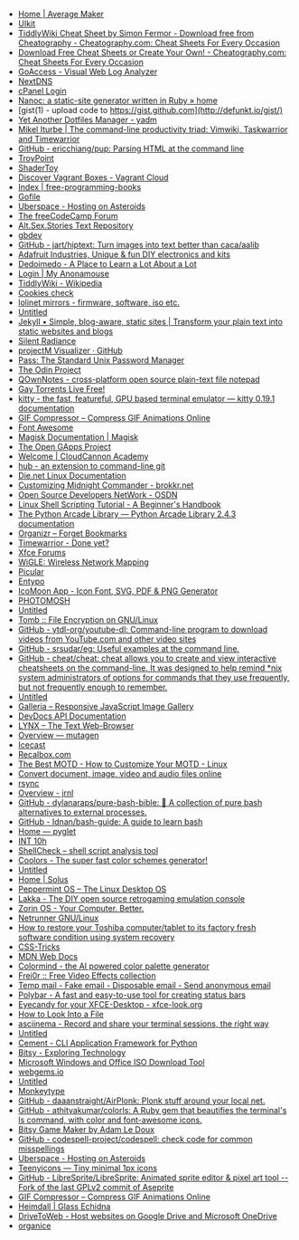 - [Home | Average Maker](https://averagemaker.com/) <!-- TAGS: diy,make,micro computing,circuit boards,hackable,micro processors -->
- [UIkit](https://getuikit.com/) <!-- TAGS: design,development,web ui,site frontend,web development -->
- [TiddlyWiki Cheat Sheet by Simon Fermor - Download free from Cheatography - Cheatography.com: Cheat Sheets For Every Occasion](https://cheatography.com/simon-fermor/cheat-sheets/tiddlywiki/) <!-- TAGS: tiddlywiki,cheatsheets,personal,wiki -->
- [Download Free Cheat Sheets or Create Your Own! - Cheatography.com: Cheat Sheets For Every Occasion](https://cheatography.com/) <!-- TAGS: cheatsheets,cli,coding intro,development,linux,programming,site backend,site frontend -->
- [GoAccess - Visual Web Log Analyzer](https://goaccess.io/) <!-- TAGS: log analyzer,server admin,web log -->
- [NextDNS](https://my.nextdns.io) <!-- TAGS: dns,personal,privacy centered -->
- [cPanel Login](https://premium136.web-hosting.com:2083) <!-- TAGS: cpanel,namecheap,personal,rootofpi -->
- [Nanoc: a static-site generator written in Ruby » home](https://nanoc.ws/) <!-- TAGS: site backend,static site generator,cli,development,rootofpi,ruby,web development,blogging -->
- [gist(1) - upload code to https://gist.github.com](http://defunkt.io/gist/) <!-- TAGS: cli,gist,github,ruby -->
- [Yet Another Dotfiles Manager - yadm](https://yadm.io) <!-- TAGS: cli,dot files,linux -->
- [Mikel Iturbe | The command-line productivity triad: Vimwiki, Taskwarrior and Timewarrior](https://iturbe.info/2017/10/the-command-line-productivity-triad-vimwiki-taskwarrior-timewarrior/) <!-- TAGS: cli,taskwarrior,timewarrior,wiki,blog post -->
- [GitHub - ericchiang/pup: Parsing HTML at the command line](https://github.com/EricChiang/pup) <!-- TAGS: cli,http parser -->
- [TroyPoint](https://troypoint.com/) <!-- TAGS: kodi,android tv,torrent -->
- [ShaderToy](https://www.shadertoy.com/) <!-- TAGS: shadertoy,shader -->
- [Discover Vagrant Boxes - Vagrant Cloud](https://app.vagrantup.com/boxes/search) <!-- TAGS: cloud,development environment,development -->
- [Index | free-programming-books](https://ebookfoundation.github.io/free-programming-books/free-programming-books.html) <!-- TAGS: ebooks,free learning,programming -->
- [Gofile](https://gofile.io) <!-- TAGS: file hosting,privacy centered,web app -->
- [Uberspace - Hosting on Asteroids](https://uberspace.de/en/product/#) <!-- TAGS: web hosting -->
- [The freeCodeCamp Forum](https://forum.freecodecamp.org/top/daily) <!-- TAGS: coding intro,forum -->
- [Alt.Sex.Stories Text Repository](https://www.asstr.org/) <!-- TAGS: lit erotica,porn,sex -->
- [gbdev](https://gbdev.io/) <!-- TAGS: development community,gameboy development,games,homebrew,development -->
- [GitHub - jart/hiptext: Turn images into text better than caca/aalib](https://github.com/jart/hiptext) <!-- TAGS: cli,command line toy,image manipulation,image to ascii -->
- [Adafruit Industries, Unique & fun DIY electronics and kits](https://www.adafruit.com/) <!-- TAGS: arduino,circuit boards,hackable,micro processors,diy -->
- [Dedoimedo - A Place to Learn a Lot About a Lot](https://www.dedoimedo.com) <!-- TAGS: blog,linux,software reviews -->
- [Login | My Anonamouse](https://www.myanonamouse.net/) <!-- TAGS: ebooks,epub,mobi,private tracker,torrent -->
- [TiddlyWiki - Wikipedia](https://en.m.wikipedia.org/wiki/TiddlyWiki) <!-- TAGS: tiddlywiki -->
- [Cookies check](https://edition.pagesuite-professional.co.uk/html5/reader/production/default.aspx?pubname=&edid=06c3d769-1bb8-4812-85af-583769eba825) <!-- TAGS: fetish,gear,recon annual,sex -->
- [lolinet mirrors - firmware, software, iso etc.](https://mirrors.lolinet.com) <!-- TAGS: android,firmware,motorola -->
- [Untitled](https://www.pexels.com/) <!-- TAGS: development,stock images -->
- [Jekyll • Simple, blog-aware, static sites | Transform your plain text into static websites and blogs](https://jekyllrb.com/) <!-- TAGS: ruby,static site generator,web development,blogging,site frontend,site backend -->
- [Silent Radiance](https://silentradiance.com/) <!-- TAGS: music,shared music space,silent disco -->
- [projectM Visualizer · GitHub](https://github.com/projectM-visualizer) <!-- TAGS: music,music visualization -->
- [Pass: The Standard Unix Password Manager](https://www.passwordstore.org/) <!-- TAGS: cli,password -->
- [The Odin Project](https://www.theodinproject.com/) <!-- TAGS: coding intro,design,development,development community,free learning,forum,programming,ruby,site backend,site frontend,web development,javascript,ruby on rails,html,css -->
- [QOwnNotes - cross-platform open source plain-text file notepad](https://www.qownnotes.org/) <!-- TAGS: notepad,open source,privacy centered,todo -->
- [Gay Torrents Live Free!](https://www.gay-torrents.net/torrentslist.php) <!-- TAGS: porn,torrent -->
- [kitty - the fast, featureful, GPU based terminal emulator — kitty 0.19.1 documentation](https://sw.kovidgoyal.net/kitty/index.html) <!-- TAGS: cli,linux,terminal -->
- [GIF Compressor – Compress GIF Animations Online](https://gifcompressor.com/) <!-- TAGS: gif,image manipulation,web app -->
- [Font Awesome](https://fontawesome.com/) <!-- TAGS: design,development,font,web frontend -->
- [Magisk Documentation | Magisk](https://topjohnwu.github.io/Magisk/) <!-- TAGS: android,custom recovery,magisk,phone unlocking -->
- [The Open GApps Project](https://opengapps.org/) <!-- TAGS: android,custom rom,open source -->
- [Welcome | CloudCannon Academy](https://learn.cloudcannon.com) <!-- TAGS: frontmatter,jekyll,site backend,site frontend,static site generator,tutorial,documentation,blogging,howto,web hosting -->
- [hub - an extension to command-line git](https://hub.github.com) <!-- TAGS: cli,development,github -->
- [Die.net Linux Documentation](https://linux.die.net) <!-- TAGS: bash scripting,cli,howto,linux,programming,tutorial,bash -->
- [Customizing Midnight Commander - brokkr.net](https://brokkr.net/2020/06/30/customizing-midnight-commander/) <!-- TAGS: blog post,cli,howto,linux,midnight commander,tutorial -->
- [Open Source Developers NetWork - OSDN](https://osdn.net) <!-- TAGS: development,development network,open source,programs -->
- [Linux Shell Scripting Tutorial - A Beginner's Handbook](https://bash.cyberciti.biz/guide/Main_Page) <!-- TAGS: bash scripting,cli,howto,linux,tutorial,programming,bash -->
- [The Python Arcade Library — Python Arcade Library 2.4.3 documentation](https://arcade.academy/index.html) <!-- TAGS: animation,game development,programming,python -->
- [Organizr – Forget Bookmarks](https://organizr.app/) <!-- TAGS: control center,landing page,linux -->
- [Timewarrior - Done yet?](https://timewarrior.net/) <!-- TAGS: cli,linux,timewarrior -->
- [Xfce Forums](https://forum.xfce.org/) <!-- TAGS: forum,linux,xfce -->
- [WiGLE: Wireless Network Mapping](https://wigle.net/) <!-- TAGS: cool project,wardriving,wifi mapping -->
- [Picular](https://picular.co/) <!-- TAGS: color generator,design,web app -->
- [Entypo](http://www.entypo.com) <!-- TAGS: design,font,glyphs -->
- [IcoMoon App - Icon Font, SVG, PDF & PNG Generator](https://icomoon.io/app/#/select) <!-- TAGS: glyph font,icon font,icons,web app -->
- [PHOTOMOSH](https://photomosh.com) <!-- TAGS: glitching,photo manipulation,web app -->
- [Untitled](https://www.protondb.com) <!-- TAGS: gaming,linux,steam -->
- [Tomb :: File Encryption on GNU/Linux](https://www.dyne.org/software/tomb/) <!-- TAGS: linux,privacy -->
- [GitHub - ytdl-org/youtube-dl: Command-line program to download videos from YouTube.com and other video sites](https://github.com/ytdl-org/youtube-dl) <!-- TAGS: cli,linux,video downloader -->
- [GitHub - srsudar/eg: Useful examples at the command line.](https://github.com/srsudar/eg) <!-- TAGS: cheatsheets,cli,howto,linux -->
- [GitHub - cheat/cheat: cheat allows you to create and view interactive cheatsheets on the command-line. It was designed to help remind *nix system administrators of options for commands that they use frequently, but not frequently enough to remember.](https://github.com/cheat/cheat) <!-- TAGS: cheatsheets,cli,howto,linux -->
- [Untitled](https://www.pygame.org/) <!-- TAGS: development,game development,python,python library -->
- [Galleria – Responsive JavaScript Image Gallery](https://galleriajs.github.io) <!-- TAGS: javascript,photograph gallery,photography,web development -->
- [DevDocs API Documentation](https://devdocs.io/) <!-- TAGS: development,documentation,howto,web app -->
- [LYNX – The Text Web-Browser](https://lynx.invisible-island.net/) <!-- TAGS: cli,linux,software,text based,web browser -->
- [Overview — mutagen](https://mutagen.readthedocs.io/) <!-- TAGS: cli,id3 tag editor,pip,python,python library -->
- [Icecast](https://icecast.org/) <!-- TAGS: cli,linux,media jukebox,music -->
- [Recalbox.com](https://www.recalbox.com) <!-- TAGS: emulation,linux,mpc,video games -->
- [The Best MOTD - How to Customize Your MOTD - Linux](http://mewbies.com/how_to_customize_your_console_login_message_tutorial.htm) <!-- TAGS: cli,howto,linux,motd,tutorial -->
- [Convert document, image, video and audio files online](https://www.aconvert.com) <!-- TAGS: file conversion,web app -->
- [rsync](https://rsync.samba.org) <!-- TAGS: cli,linux,rsync -->
- [Overview - jrnl](https://jrnl.sh/overview/) <!-- TAGS: blogging,cli,command line tools,jounraling,linux -->
- [GitHub - dylanaraps/pure-bash-bible: 📖 A collection of pure bash alternatives to external processes.](https://github.com/dylanaraps/pure-bash-bible) <!-- TAGS: bash scripting,howto,tutorial,script,bash,cli,coding intro,linux -->
- [GitHub - Idnan/bash-guide: A guide to learn bash](https://github.com/Idnan/bash-guide) <!-- TAGS: bash scripting,howto,linux,programming,tutorial -->
- [Home — pyglet](http://pyglet.org/) <!-- TAGS: game development,multimedia developmemt,python,python library -->
- [INT 10h](https://int10h.org/) <!-- TAGS: bitmap fonts,font,pixel -->
- [ShellCheck – shell script analysis tool](https://www.shellcheck.net/) <!-- TAGS: cli,code formatter,development,linter,shell code,static code analysis,web app,bash,bash scripting,programming -->
- [Coolors - The super fast color schemes generator!](https://coolors.co) <!-- TAGS: color scheme,design,web frontend -->
- [Untitled](https://pexels.com) <!-- TAGS: design,photography,stock images,web frontend -->
- [Home | Solus](https://getsol.us/home/) <!-- TAGS: linux,linux distro,os -->
- [Peppermint OS – The Linux Desktop OS](https://peppermintos.com/) <!-- TAGS: distro,linux,os -->
- [Lakka - The DIY open source retrogaming emulation console](http://www.lakka.tv/) <!-- TAGS: gaming,linux,linux distro,retroocnsole -->
- [Zorin OS - Your Computer. Better.](https://zorinos.com/) <!-- TAGS: linux,linux distro,os -->
- [Netrunner GNU/Linux](https://www.netrunner.com/) <!-- TAGS: linux,linux distro,os -->
- [How to restore your Toshiba computer/tablet to its factory fresh software condition using system recovery](https://support.dynabook.com/support/viewContentDetail?contentId=2737864) <!-- TAGS: personal,toshiba laptop -->
- [CSS-Tricks](https://css-tricks.com/) <!-- TAGS: css,howto,tutorial,web frontend -->
- [MDN Web Docs](https://developer.mozilla.org/en-US/) <!-- TAGS: dev docs,development,howto,tutorial,web backend,web frontend -->
- [Colormind - the AI powered color palette generator](http://colormind.io/) <!-- TAGS: ui,ux,web frontend,color scheme -->
- [Frei0r :: Free Video Effects collection](https://www.dyne.org/software/frei0r/) <!-- TAGS: ffmpeg,video effect plugin,video effects -->
- [Temp mail - Fake email - Disposable email - Send anonymous email](https://tempmail.ninja/) <!-- TAGS: privacy,temp email,web app -->
- [Polybar - A fast and easy-to-use tool for creating status bars](https://polybar.github.io) <!-- TAGS: desktop environment,linux,taskbar -->
- [Eyecandy for your XFCE-Desktop - xfce-look.org](https://www.xfce-look.org/browse/cat/) <!-- TAGS: linux,theming,xfce -->
- [How to Look Into a File](https://filext.com/faq/look_into_files.html) <!-- TAGS: data extraction,file hacking,hexedit,howto,tutorial. faq -->
- [asciinema - Record and share your terminal sessions, the right way](https://asciinema.org) <!-- TAGS: cli,cli toys,linux,terminal -->
- [Untitled](http://www.resetsurvivor.com/) <!-- TAGS: art,artist,pixel art -->
- [Cement - CLI Application Framework for Python](https://builtoncement.com/) <!-- TAGS: cli,development,python -->
- [Bitsy - Exploring Technology](https://www.exploring.technology/learn/bitsy) <!-- TAGS: art generation,game dev,small world -->
- [Microsoft Windows and Office ISO Download Tool](https://www.heidoc.net/joomla/technology-science/microsoft/67-microsoft-windows-iso-download-tool) <!-- TAGS: iso,os,windows,windows iso -->
- [webgems.io](https://webgems.io) <!-- TAGS: awesome list,web dev -->
- [Untitled](http://ledoux.io/bitsy/) <!-- TAGS: bitsy,pixel art,retro,world builder -->
- [Monkeytype](https://monkeytype.com/) <!-- TAGS: game,practice,typing,wpm -->
- [GitHub - daaanstraight/AirPlonk: Plonk stuff around your local net.](https://github.com/daaanstraight/AirPlonk) <!-- TAGS: cli,command line tool,github -->
- [GitHub - athityakumar/colorls: A Ruby gem that beautifies the terminal's ls command, with color and font-awesome icons.](https://github.com/athityakumar/colorls) <!-- TAGS: cli,command line tool,github -->
- [Bitsy Game Maker by Adam Le Doux](https://ledoux.itch.io/bitsy) <!-- TAGS: game maker,pixel art,retro -->
- [GitHub - codespell-project/codespell: check code for common misspellings](https://github.com/codespell-project/codespell) <!-- TAGS: cli,command line tool,github -->
- [Uberspace - Hosting on Asteroids](https://uberspace.de/en) <!-- TAGS: hosting,myweb -->
- [Teenyicons — Tiny minimal 1px icons](https://teenyicons.com) <!-- TAGS: front end development,icons,web design -->
- [GitHub - LibreSprite/LibreSprite: Animated sprite editor & pixel art tool -- Fork of the last GPLv2 commit of Aseprite](https://github.com/LibreSprite/LibreSprite) <!-- TAGS: github,pixel art,program -->
- [GIF Compressor – Compress GIF Animations Online](https://gifcompressor.com) <!-- TAGS: gif,image manip,online tool -->
- [Heimdall | Glass Echidna](https://glassechidna.com.au/heimdall) <!-- TAGS: android,rom flashing,samsung -->
- [DriveToWeb - Host websites on Google Drive and Microsoft OneDrive](https://drv.tw/) <!-- TAGS: free hosting,resources,website -->
- [organice](https://organice.200ok.ch/) <!-- TAGS: organization,orgmode,web app -->
